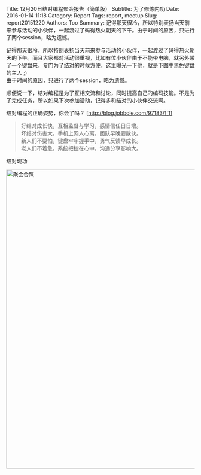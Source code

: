 Title: 12月20日结对编程聚会报告（简单版）
Subtitle: 为了修炼内功
Date: 2016-01-14 11:18
Category: Report
Tags: report, meetup
Slug: report20151220
Authors: Too
Summary: 记得那天很冷，所以特别表扬当天前来参与活动的小伙伴，一起渡过了码得热火朝天的下午。由于时间的原因，只进行了两个session，略为遗憾。

记得那天很冷，所以特别表扬当天前来参与活动的小伙伴，一起渡过了码得热火朝天的下午。而且大家都对活动很重视，比如有位小伙伴由于不能带电脑，就另外带了一个键盘来，专门为了结对的时候方便，这里曝光一下他，就是下图中黑色键盘的主人 ;)  
由于时间的原因，只进行了两个session，略为遗憾。

顺便说一下，结对编程是为了互相交流和讨论，同时提高自己的编码技能。不是为了完成任务，所以如果下次参加活动，记得多和结对的小伙伴交流啊。

结对编程的正确姿势，你会了吗？ [http://blog.jobbole.com/97183/][1]  
> 好结对成长快，互相监督与学习，感情信任日日增。  
> 坏结对伤害大，手机上网人心离，团队早晚要散伙。  
> 新人们不要怕，键盘牢牢握手中，勇气反馈早成长。  
> 老人们不着急，系统把控在心中，沟通分享影响大。  


结对现场  
<div class=text-center><img src=/img/dec_pair.jpg width=800 alt=聚会合照></div>

[1]:	http://blog.jobbole.com/97183/
